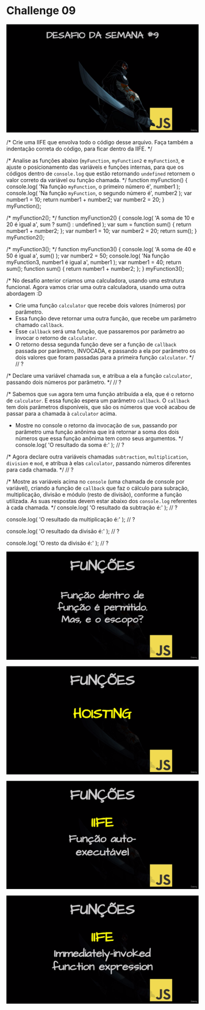 # Challenge 09

![Challenge 09](https://github.com/Clara-Pacheco/exe-curso-js-ninja/blob/main/images/Curso%20JavaScript%20Ninja%20_%20Udemy%20-%20Google%20Chrome%2026_09_2022%2015_50_20.png)

/*
Crie uma IIFE que envolva todo o código desse arquivo. Faça também a
indentação correta do código, para ficar dentro da IIFE.
*/

/*
Analise as funções abaixo (`myFunction`, `myFunction2` e `myFunction3`, e
ajuste o posicionamento das variáveis e funções internas, para que os códigos
dentro de `console.log` que estão retornando `undefined` retornem o valor
correto da variável ou função chamada.
*/
function myFunction() {
    console.log( 'Na função `myFunction`, o primeiro número é', number1 );
    console.log( 'Na função `myFunction`, o segundo número é', number2 );
    var number1 = 10;
    return number1 + number2;
    var number2 = 20;
}
myFunction();

/*
    myFunction2();
*/
function myFunction2() {
    console.log( 'A soma de 10 e 20 é igual a', sum ? sum() : undefined );
    var sum = function sum() {
        return number1 + number2;
    };
    var number1 = 10;
    var number2 = 20;
    return sum();
}
myFunction2();

/*
    myFunction3();
*/
function myFunction3() {
    console.log( 'A soma de 40 e 50 é igual a', sum() );
    var number2 = 50;
    console.log( 'Na função myFunction3, number1 é igual a', number1 );
    var number1 = 40;
    return sum();
    function sum() {
        return number1 + number2;
    };
}
myFunction3();

/*
No desafio anterior criamos uma calculadora, usando uma estrutura funcional.
Agora vamos criar uma outra calculadora, usando uma outra abordagem :D
- Crie uma função `calculator` que recebe dois valores (números)
por parâmetro.
- Essa função deve retornar uma outra função, que recebe um parâmetro
chamado `callback`.
- Esse `callback` será uma função, que passaremos por parâmetro ao invocar
o retorno de `calculator`.
- O retorno dessa segunda função deve ser a função de `callback` passada
por parâmetro, INVOCADA, e passando a ela por parâmetro os dois valores
que foram passadas para a primeira função `calculator`.
*/
// ?

/*
Declare uma variável chamada `sum`, e atribua a ela a função `calculator`,
passando dois números por parâmetro.
*/
// ?

/*
Sabemos que `sum` agora tem uma função atribuída a ela, que é o retorno de
`calculator`. E essa função espera um parâmetro `callback`. O `callback`
tem dois parãmetros disponíveis, que são os números que você acabou de passar
para a chamada à `calculator` acima.
- Mostre no console o retorno da invocação de `sum`, passando por parâmetro
uma função anônima que irá retornar a soma dos dois números que essa função
anônima tem como seus argumentos.
*/
console.log( 'O resultado da soma é:' );
// ?

/*
Agora declare outra variáveis chamadas `subtraction`, `multiplication`,
`division` e `mod`, e atribua à elas `calculator`, passando números
diferentes para cada chamada.
*/
// ?

/*
Mostre as variáveis acima no `console` (uma chamada de console por variável),
criando a função de `callback` que faz o cálculo para subração, multiplicação,
divisão e módulo (resto de divisão), conforme a função utilizada.
As suas respostas devem estar abaixo dos `console.log` referentes à cada
chamada.
*/
console.log( 'O resultado da subtração é:' );
// ?

console.log( 'O resultado da multiplicação é:' );
// ?

console.log( 'O resultado da divisão é:' );
// ?

console.log( 'O resto da divisão é:' );
// ?  

![Explanation and examples](https://github.com/Clara-Pacheco/exe-curso-js-ninja/blob/main/SECAO%2009-%20AULA%2009/Curso%20JavaScript%20Ninja%20_%20Udemy%20-%20Google%20Chrome%2026_09_2022%2014_29_38.png)

![Explanation and examples](https://github.com/Clara-Pacheco/exe-curso-js-ninja/blob/main/SECAO%2009-%20AULA%2009/Curso%20JavaScript%20Ninja%20_%20Udemy%20-%20Google%20Chrome%2026_09_2022%2014_41_20.png)

![Explanation and examples](https://github.com/Clara-Pacheco/exe-curso-js-ninja/blob/main/SECAO%2009-%20AULA%2009/Curso%20JavaScript%20Ninja%20_%20Udemy%20-%20Google%20Chrome%2026_09_2022%2015_16_58.png) 

![Explanation and examples](https://github.com/Clara-Pacheco/exe-curso-js-ninja/blob/main/SECAO%2009-%20AULA%2009/Curso%20JavaScript%20Ninja%20_%20Udemy%20-%20Google%20Chrome%2026_09_2022%2015_17_17.png)